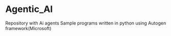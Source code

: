 # Agentic_AI
Repository with Ai agents Sample programs written in python using Autogen  framework(Microsoft)
